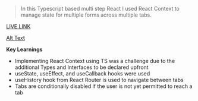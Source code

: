 >In this Typescript based multi step React I used React Context to manage state for multiple forms across multiple tabs.


[LIVE LINK](https://app.netlify.com/sites/priceless-clarke-c7acf9/overview) 

[Alt Text](https://github.com/venky4c/multi-step-form-router/blob/master/dist/src/multi-step.gif)

**Key Learnings**

- Implementing React Context using TS was a challenge due to the additional Types and Interfaces to be declared upfront
- useState, useEffect, and useCallback hooks were used
- useHistory hook from React Router is used to navigate between tabs
- Tabs are conditionally disabled if the user is not yet permitted to reach a tab
